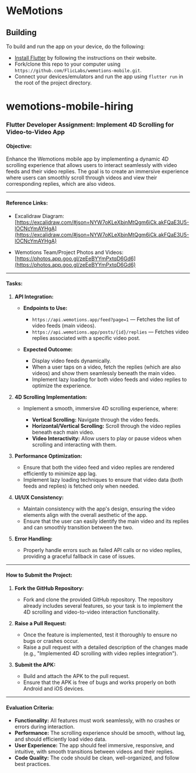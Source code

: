 # WeMotions

## Building

To build and run the app on your device, do the following:

-   [Install Flutter](https://flutter.dev/docs/get-started/install/) by following the instructions on their website.
-   Fork/clone this repo to your computer using `https://github.com/FlicLabs/wemotions-mobile.git`.
-   Connect your devices/emulators and run the app using `flutter run` in the root of the project directory.
  
# wemotions-mobile-hiring

### **Flutter Developer Assignment: Implement 4D Scrolling for Video-to-Video App**

#### **Objective:**

Enhance the Wemotions mobile app by implementing a dynamic 4D scrolling experience that allows users to interact seamlessly with video feeds and their video replies. The goal is to create an immersive experience where users can smoothly scroll through videos and view their corresponding replies, which are also videos.

---

#### **Reference Links:**

- Excalidraw Diagram:  
  [https://excalidraw.com/#json=NYW7oKLeXbjnMtQgm6iCk,akFQaE3U5-lOCNcYmAYHgA](https://excalidraw.com/#json=NYW7oKLeXbjnMtQgm6iCk,akFQaE3U5-lOCNcYmAYHgA)

- Wemotions Team/Project Photos and Videos:  
  [https://photos.app.goo.gl/zeEeBYYmPxtqD6Gd6](https://photos.app.goo.gl/zeEeBYYmPxtqD6Gd6)

---

#### **Tasks:**

1. **API Integration:**

   * **Endpoints to Use:**

     * `https://api.wemotions.app/feed?page=1` — Fetches the list of video feeds (main videos).  
     * `https://api.wemotions.app/posts/{id}/replies` — Fetches video replies associated with a specific video post.

   * **Expected Outcome:**

     * Display video feeds dynamically.  
     * When a user taps on a video, fetch the replies (which are also videos) and show them seamlessly beneath the main video.  
     * Implement lazy loading for both video feeds and video replies to optimize the experience.

2. **4D Scrolling Implementation:**

   * Implement a smooth, immersive 4D scrolling experience, where:

     * **Vertical Scrolling:** Navigate through the video feeds.  
     * **Horizontal/Vertical Scrolling:** Scroll through the video replies beneath each main video.  
     * **Video Interactivity:** Allow users to play or pause videos when scrolling and interacting with them.

3. **Performance Optimization:**

   * Ensure that both the video feed and video replies are rendered efficiently to minimize app lag.  
   * Implement lazy loading techniques to ensure that video data (both feeds and replies) is fetched only when needed.

4. **UI/UX Consistency:**

   * Maintain consistency with the app's design, ensuring the video elements align with the overall aesthetic of the app.  
   * Ensure that the user can easily identify the main video and its replies and can smoothly transition between the two.

5. **Error Handling:**

   * Properly handle errors such as failed API calls or no video replies, providing a graceful fallback in case of issues.

---

#### **How to Submit the Project:**

1. **Fork the GitHub Repository:**

   * Fork and clone the provided GitHub repository. The repository already includes several features, so your task is to implement the 4D scrolling and video-to-video interaction functionality.

2. **Raise a Pull Request:**

   * Once the feature is implemented, test it thoroughly to ensure no bugs or crashes occur.  
   * Raise a pull request with a detailed description of the changes made (e.g., "Implemented 4D scrolling with video replies integration").

3. **Submit the APK:**

   * Build and attach the APK to the pull request.  
   * Ensure that the APK is free of bugs and works properly on both Android and iOS devices.

---

#### **Evaluation Criteria:**

* **Functionality:** All features must work seamlessly, with no crashes or errors during interaction.  
* **Performance:** The scrolling experience should be smooth, without lag, and should efficiently load video data.  
* **User Experience:** The app should feel immersive, responsive, and intuitive, with smooth transitions between videos and their replies.  
* **Code Quality:** The code should be clean, well-organized, and follow best practices.
